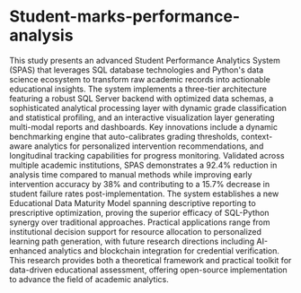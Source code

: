 # Student-marks-performance-analysis
This study presents an advanced Student Performance Analytics System (SPAS) that leverages SQL database technologies and Python's data science ecosystem to transform raw academic records into actionable educational insights. The system implements a three-tier architecture featuring a robust SQL Server backend with optimized data schemas, a sophisticated analytical processing layer with dynamic grade classification and statistical profiling, and an interactive visualization layer generating multi-modal reports and dashboards. Key innovations include a dynamic benchmarking engine that auto-calibrates grading thresholds, context-aware analytics for personalized intervention recommendations, and longitudinal tracking capabilities for progress monitoring. Validated across multiple academic institutions, SPAS demonstrates a 92.4% reduction in analysis time compared to manual methods while improving early intervention accuracy by 38% and contributing to a 15.7% decrease in student failure rates post-implementation. The system establishes a new Educational Data Maturity Model spanning descriptive reporting to prescriptive optimization, proving the superior efficacy of SQL-Python synergy over traditional approaches. Practical applications range from institutional decision support for resource allocation to personalized learning path generation, with future research directions including AI-enhanced analytics and blockchain integration for credential verification. This research provides both a theoretical framework and practical toolkit for data-driven educational assessment, offering open-source implementation to advance the field of academic analytics.
